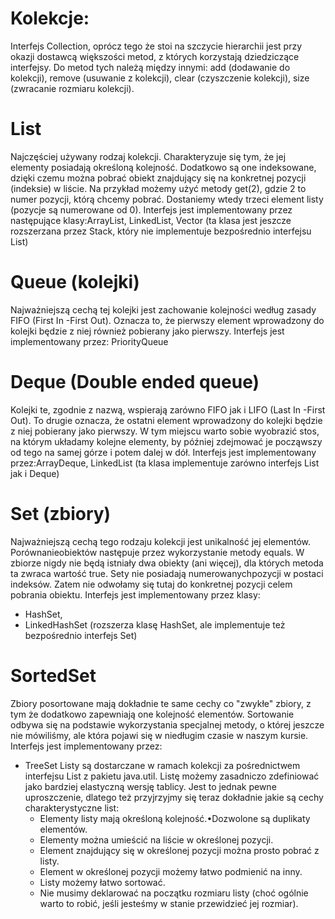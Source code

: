 # Kolekcje:
Interfejs Collection, oprócz tego że stoi na szczycie hierarchii jest przy okazji dostawcą większości metod,  z  których  korzystają  dziedziczące  interfejsy.  Do  metod  tych  należą  między  innymi:  add (dodawanie  do kolekcji), remove  (usuwanie  z  kolekcji), clear (czyszczenie  kolekcji), size (zwracanie rozmiaru kolekcji).

# List 
Najczęściej używany rodzaj kolekcji. Charakteryzuje się tym, że jej elementy posiadają określoną kolejność. Dodatkowo są one indeksowane, dzięki czemu można pobrać obiekt znajdujący się na konkretnej pozycji (indeksie) w liście. Na przykład możemy użyć metody get(2), gdzie 2 to numer pozycji, którą chcemy pobrać. Dostaniemy wtedy trzeci element listy (pozycje są numerowane od 0). Interfejs jest implementowany przez następujące klasy:ArrayList, LinkedList, Vector  (ta  klasa  jest jeszcze rozszerzana przez Stack, który nie implementuje bezpośrednio interfejsu List)
# Queue (kolejki)
Najważniejszą cechą tej kolejki jest zachowanie kolejności według zasady FIFO (First In -First Out). Oznacza to, że pierwszy element wprowadzony do kolejki będzie z niej również pobierany jako pierwszy. Interfejs jest implementowany przez: PriorityQueue
# Deque (Double ended queue)
Kolejki te, zgodnie z nazwą, wspierają zarówno FIFO jak i LIFO (Last In -First Out). To drugie oznacza, że ostatni element wprowadzony do kolejki będzie z niej pobierany jako pierwszy. W tym miejscu warto sobie wyobrazić stos, na którym układamy kolejne elementy, by później  zdejmować  je  począwszy  od  tego  na  samej  górze  i  potem  dalej  w  dół.  Interfejs  jest implementowany  przez:ArrayDeque, LinkedList (ta klasa implementuje zarówno interfejs List jak i Deque)
# Set (zbiory)
Najważniejszą cechą tego rodzaju kolekcji jest unikalność jej elementów. Porównanieobiektów następuje przez wykorzystanie metody equals. W zbiorze nigdy nie będą istniały dwa obiekty (ani więcej), dla których metoda ta zwraca wartość true. Sety nie posiadają numerowanychpozycji w postaci indeksów. Zatem nie odwołamy się tutaj do konkretnej pozycji celem pobrania obiektu. Interfejs jest implementowany przez klasy: 
* HashSet, 
* LinkedHashSet (rozszerza klasę HashSet, ale implementuje też bezpośrednio interfejs Set)

# SortedSet
Zbiory  posortowane  mają  dokładnie  te  same  cechy  co  "zwykłe"  zbiory,  z  tym  że dodatkowo zapewniają one kolejność elementów. Sortowanie odbywa się na podstawie wykorzystania specjalnej metody, o której jeszcze nie mówiliśmy, ale która pojawi się w niedługim czasie w naszym kursie. Interfejs jest implementowany przez: 
* TreeSet
Listy są dostarczane w ramach kolekcji za pośrednictwem interfejsu List z pakietu java.util. Listę możemy  zasadniczo  zdefiniować  jako  bardziej  elastyczną  wersję tablicy.  Jest  to  jednak  pewne uproszczenie, dlatego też przyjrzyjmy się teraz dokładnie jakie są cechy charakterystyczne list:
  * Elementy listy mają określoną kolejność.•Dozwolone są duplikaty elementów.
  * Elementy można umieścić na liście w określonej pozycji.
  * Element znajdujący się w określonej pozycji można prosto pobrać z listy.
  * Element w określonej pozycji możemy łatwo podmienić na inny.
  * Listy możemy łatwo sortować.
  * Nie musimy deklarować na początku rozmiaru listy (choć ogólnie warto to robić, jeśli jesteśmy w stanie przewidzieć jej rozmiar).
